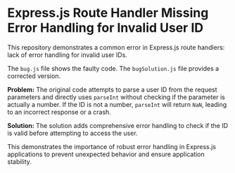 # Express.js Route Handler Missing Error Handling for Invalid User ID

This repository demonstrates a common error in Express.js route handlers:  lack of error handling for invalid user IDs.

The `bug.js` file shows the faulty code.  The `bugSolution.js` file provides a corrected version.

**Problem:**
The original code attempts to parse a user ID from the request parameters and directly uses `parseInt` without checking if the parameter is actually a number.  If the ID is not a number, `parseInt` will return `NaN`, leading to an incorrect response or a crash.

**Solution:**
The solution adds comprehensive error handling to check if the ID is valid before attempting to access the user.

This demonstrates the importance of robust error handling in Express.js applications to prevent unexpected behavior and ensure application stability.